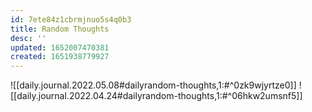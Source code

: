 ```yaml
---
id: 7ete84z1cbrmjnuo5s4q0b3
title: Random Thoughts
desc: ''
updated: 1652007470381
created: 1651938779927
---
```


![[daily.journal.2022.05.08#dailyrandom-thoughts,1:#^0zk9wjyrtze0]]
![[daily.journal.2022.04.24#dailyrandom-thoughts,1:#^06hkw2umsnf5]]